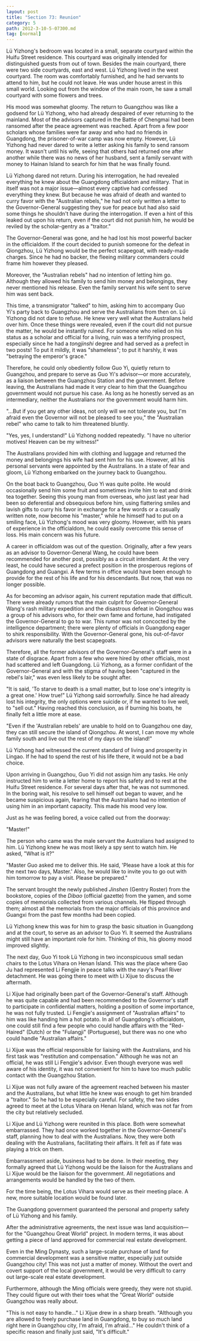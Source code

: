 ```yaml
---
layout: post
title: "Section 73: Reunion"
category: 5
path: 2012-3-10-5-07300.md
tag: [normal]
---
```


Lü Yizhong's bedroom was located in a small, separate courtyard within the Huifu Street residence. This courtyard was originally intended for distinguished guests from out of town. Besides the main courtyard, there were two side courtyards, east and west. Lü Yizhong lived in the west courtyard. The room was comfortably furnished, and he had servants to attend to him, but he could not leave. He was under house arrest in this small world. Looking out from the window of the main room, he saw a small courtyard with some flowers and trees.

His mood was somewhat gloomy. The return to Guangzhou was like a godsend for Lü Yizhong, who had already despaired of ever returning to the mainland. Most of the advisors captured in the Battle of Chengmai had been ransomed after the peace agreement was reached. Apart from a few poor scholars whose families were far away and who had no friends in Guangdong, the prisoner-of-war camp was now empty. However, Lü Yizhong had never dared to write a letter asking his family to send ransom money. It wasn't until his wife, seeing that others had returned one after another while there was no news of her husband, sent a family servant with money to Hainan Island to search for him that he was finally found.

Lü Yizhong dared not return. During his interrogation, he had revealed everything he knew about the Guangdong officialdom and military. That in itself was not a major issue—almost every captive had confessed everything they knew. But because he was afraid of death and wanted to curry favor with the "Australian rebels," he had not only written a letter to the Governor-General suggesting they sue for peace but had also said some things he shouldn't have during the interrogation. If even a hint of this leaked out upon his return, even if the court did not punish him, he would be reviled by the scholar-gentry as a "traitor."

The Governor-General was gone, and he had lost his most powerful backer in the officialdom. If the court decided to punish someone for the defeat in Qiongzhou, Lü Yizhong would be the perfect scapegoat, with ready-made charges. Since he had no backer, the fleeing military commanders could frame him however they pleased.

Moreover, the "Australian rebels" had no intention of letting him go. Although they allowed his family to send him money and belongings, they never mentioned his release. Even the family servant his wife sent to serve him was sent back.

This time, a transmigrator "talked" to him, asking him to accompany Guo Yi's party back to Guangzhou and serve the Australians from then on. Lü Yizhong did not dare to refuse. He knew very well what the Australians held over him. Once these things were revealed, even if the court did not pursue the matter, he would be instantly ruined. For someone who relied on his status as a scholar and official for a living, ruin was a terrifying prospect, especially since he had a *tongjinshi* degree and had served as a prefect in two posts! To put it mildly, it was "shameless"; to put it harshly, it was "betraying the emperor's grace."

Therefore, he could only obediently follow Guo Yi, quietly return to Guangzhou, and prepare to serve as Guo Yi's advisor—or more accurately, as a liaison between the Guangzhou Station and the government. Before leaving, the Australians had made it very clear to him that the Guangzhou government would not pursue his case. As long as he honestly served as an intermediary, neither the Australians nor the government would harm him.

"...But if you get any other ideas, not only will we not tolerate you, but I'm afraid even the Governor will not be pleased to see you," the "Australian rebel" who came to talk to him threatened bluntly.

"Yes, yes, I understand!" Lü Yizhong nodded repeatedly. "I have no ulterior motives! Heaven can be my witness!"

The Australians provided him with clothing and luggage and returned the money and belongings his wife had sent him for his use. However, all his personal servants were appointed by the Australians. In a state of fear and gloom, Lü Yizhong embarked on the journey back to Guangzhou.

On the boat back to Guangzhou, Guo Yi was quite polite. He would occasionally send him some fruit and sometimes invite him to eat and drink tea together. Seeing this young man from overseas, who just last year had been so deferential and obsequious before him, using flattering smiles and lavish gifts to curry his favor in exchange for a few words or a casually written note, now become his "master," while he himself had to put on a smiling face, Lü Yizhong's mood was very gloomy. However, with his years of experience in the officialdom, he could easily overcome this sense of loss. His main concern was his future.

A career in officialdom was out of the question. Originally, after a few years as an advisor to Governor-General Wang, he could have been recommended for another post, possibly as a circuit intendant. At the very least, he could have secured a prefect position in the prosperous regions of Guangdong and Guangxi. A few terms in office would have been enough to provide for the rest of his life and for his descendants. But now, that was no longer possible.

As for becoming an advisor again, his current reputation made that difficult. There were already rumors that the main culprit for Governor-General Wang's rash military expedition and the disastrous defeat in Qiongzhou was a group of his advisors who, for their own fame and fortune, had instigated the Governor-General to go to war. This rumor was not concocted by the intelligence department; there were plenty of officials in Guangdong eager to shirk responsibility. With the Governor-General gone, his out-of-favor advisors were naturally the best scapegoats.

Therefore, all the former advisors of the Governor-General's staff were in a state of disgrace. Apart from a few who were hired by other officials, most had scattered and left Guangdong. Lü Yizhong, as a former confidant of the Governor-General and with the stigma of having been "captured in the rebel's lair," was even less likely to be sought after.

"It is said, 'To starve to death is a small matter, but to lose one's integrity is a great one.' How true!" Lü Yizhong said sorrowfully. Since he had already lost his integrity, the only options were suicide or, if he wanted to live well, to "sell out." Having reached this conclusion, as if burning his boats, he finally felt a little more at ease.

"Even if the 'Australian rebels' are unable to hold on to Guangzhou one day, they can still secure the island of Qiongzhou. At worst, I can move my whole family south and live out the rest of my days on the island!"

Lü Yizhong had witnessed the current standard of living and prosperity in Lingao. If he had to spend the rest of his life there, it would not be a bad choice.

Upon arriving in Guangzhou, Guo Yi did not assign him any tasks. He only instructed him to write a letter home to report his safety and to rest at the Huifu Street residence. For several days after that, he was not summoned. In the boring wait, his resolve to sell himself out began to waver, and he became suspicious again, fearing that the Australians had no intention of using him in an important capacity. This made his mood very low.

Just as he was feeling bored, a voice called out from the doorway:

"Master!"

The person who came was the male servant the Australians had assigned to him. Lü Yizhong knew he was most likely a spy sent to watch him. He asked, "What is it?"

"Master Guo asked me to deliver this. He said, 'Please have a look at this for the next two days, Master.' Also, he would like to invite you to go out with him tomorrow to pay a visit. Please be prepared."

The servant brought the newly published *Jinshen* (Gentry Roster) from the bookstore, copies of the *Dibao* (official gazette) from the yamen, and some copies of memorials collected from various channels. He flipped through them; almost all the memorials from the major officials of this province and Guangxi from the past few months had been copied.

Lü Yizhong knew this was for him to grasp the basic situation in Guangdong and at the court, to serve as an advisor to Guo Yi. It seemed the Australians might still have an important role for him. Thinking of this, his gloomy mood improved slightly.

The next day, Guo Yi took Lü Yizhong in two inconspicuous small sedan chairs to the Lotus Vihara on Henan Island. This was the place where Gao Ju had represented Li Fengjie in peace talks with the navy's Pearl River detachment. He was going there to meet with Li Xijue to discuss the aftermath.

Li Xijue had originally been part of the Governor-General's staff. Although he was quite capable and had been recommended to the Governor's staff to participate in confidential matters, holding a position of some importance, he was not fully trusted. Li Fengjie's assignment of "Australian affairs" to him was like handing him a hot potato. In all of Guangdong's officialdom, one could still find a few people who could handle affairs with the "Red-Haired" (Dutch) or the "Fulangji" (Portuguese), but there was no one who could handle "Australian affairs."

Li Xijue was the official responsible for liaising with the Australians, and his first task was "restitution and compensation." Although he was not an official, he was still Li Fengjie's advisor. Even though everyone was well aware of his identity, it was not convenient for him to have too much public contact with the Guangzhou Station.

Li Xijue was not fully aware of the agreement reached between his master and the Australians, but what little he knew was enough to get him branded a "traitor." So he had to be especially careful. For safety, the two sides agreed to meet at the Lotus Vihara on Henan Island, which was not far from the city but relatively secluded.

Li Xijue and Lü Yizhong were reunited in this place. Both were somewhat embarrassed. They had once worked together in the Governor-General's staff, planning how to deal with the Australians. Now, they were both dealing with the Australians, facilitating their affairs. It felt as if fate was playing a trick on them.

Embarrassment aside, business had to be done. In their meeting, they formally agreed that Lü Yizhong would be the liaison for the Australians and Li Xijue would be the liaison for the government. All negotiations and arrangements would be handled by the two of them.

For the time being, the Lotus Vihara would serve as their meeting place. A new, more suitable location would be found later.

The Guangdong government guaranteed the personal and property safety of Lü Yizhong and his family.

After the administrative agreements, the next issue was land acquisition—for the "Guangzhou Great World" project. In modern terms, it was about getting a piece of land approved for commercial real estate development.

Even in the Ming Dynasty, such a large-scale purchase of land for commercial development was a sensitive matter, especially just outside Guangzhou city! This was not just a matter of money. Without the overt and covert support of the local government, it would be very difficult to carry out large-scale real estate development.

Furthermore, although the Ming officials were greedy, they were not stupid. They could figure out with their toes what the "Great World" outside Guangzhou was really about.

"This is not easy to handle..." Li Xijue drew in a sharp breath. "Although you are allowed to freely purchase land in Guangdong, to buy so much land right here in Guangzhou city, I'm afraid, I'm afraid..." He couldn't think of a specific reason and finally just said, "It's difficult."